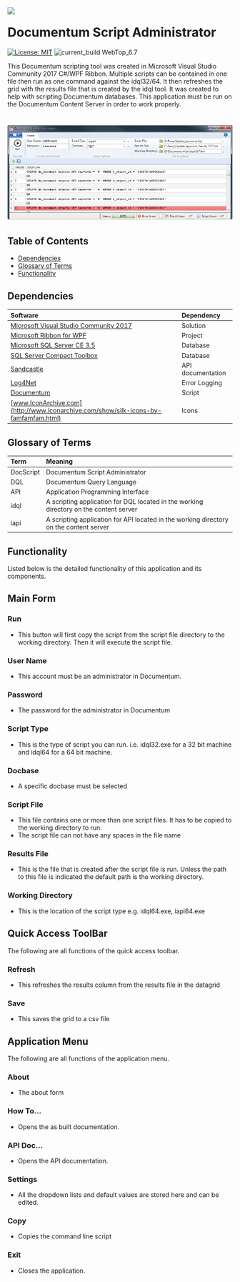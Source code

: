 <img align="left" src="CS/Images/App.ico" width="64px" >

# Documentum Script Administrator
[![License: MIT](https://img.shields.io/badge/License-MIT-yellow.svg)](LICENSE "MIT License Copyright © 2017 Anthony Duguid")
![current_build WebTop_6.7](https://img.shields.io/badge/current_build-WebTop_6.7-red.svg)

This Documentum scripting tool was created in Microsoft Visual Studio Community 2017 C#/WPF Ribbon. Multiple scripts can be contained in one file then run as one command against the idql32/64. It then refreshes the grid with the results file that is created by the idql tool. It was created to help with scripting Documentum databases. This application must be run on the Documentum Content Server in order to work properly.

<h1 align="center">
  <img src="CS/Images/ReadMe/DocScriptMainForm.png" alt="MyApp" />
</h1>

## Table of Contents
- <a href="#dependencies">Dependencies</a>
- <a href="#glossary-of-terms">Glossary of Terms</a>
- <a href="#functionality">Functionality</a>

<a id="user-content-dependencies" class="anchor" href="#dependencies" aria-hidden="true"> </a>
## Dependencies
|Software                        |Dependency                 |
|:-------------------------------|:--------------------------|
|[Microsoft Visual Studio Community 2017](https://www.visualstudio.com/vs/whatsnew/)|Solution|
|[Microsoft Ribbon for WPF](https://www.microsoft.com/en-us/download/details.aspx?id=11877)|Project|
|[Microsoft SQL Server CE 3.5](https://www.microsoft.com/en-au/download/details.aspx?id=5783)|Database|
|[SQL Server Compact Toolbox](https://marketplace.visualstudio.com/items?itemName=ErikEJ.SQLServerCompactSQLiteToolbox)|Database|
|[Sandcastle](https://github.com/EWSoftware/SHFB)|API documentation|
|[Log4Net](https://www.nuget.org/packages/log4net/) |Error Logging |
|[Documentum](http://documentum.opentext.com/documentum/)|Script|
|[www.IconArchive.com](http://www.iconarchive.com/show/silk-icons-by-famfamfam.html)|Icons|

<a id="user-content-glossary-of-terms" class="anchor" href="#glossary-of-terms" aria-hidden="true"> </a>
## Glossary of Terms

| Term                      | Meaning                                                                                  |
|:--------------------------|:-----------------------------------------------------------------------------------------|
|DocScript |Documentum Script Administrator|
|DQL |Documentum Query Language|
|API |Application Programming Interface|
|idql |A scripting application for DQL located in the working directory on the content server| 
|iapi |A scripting application for API located in the working directory on the content server|

<a id="user-content-functionality" class="anchor" href="#functionality" aria-hidden="true"> </a>
## Functionality
Listed below is the detailed functionality of this application and its components.  

## Main Form
###	Run
* This button will first copy the script from the script file directory to the working directory.  Then it will execute the script file.
###	User Name
* This account must be an administrator in Documentum.
###	Password
* The password for the administrator in Documentum
###	Script Type
* This is the type of script you can run.  i.e. idql32.exe for a 32 bit machine and idql64 for a 64 bit machine.
###	Docbase
* A specific docbase must be selected
###	Script File
* This file contains one or more than one script files.  It has to be copied to the working directory to run.
* The script file can not have any spaces in the file name
###	Results File
* This is the file that is created after the script file is run.  Unless the path to this file is indicated the default path is the working directory.
###	Working Directory
* This is the location of the script type e.g. idql64.exe, iapi64.exe

##	Quick Access ToolBar
The following are all functions of the quick access toolbar.
 
###	Refresh
* This refreshes the results column from the results file in the datagrid
### Save
* This saves the grid to a csv file

## Application Menu
The following are all functions of the application menu.
 
###	About
* The about form 
###	How To…
* Opens the as built documentation.
###	API Doc…
* Opens the API documentation.
###	Settings
* All the dropdown lists and default values are stored here and can be edited.
###	Copy
* Copies the command line script
###	Exit
* Closes the application.

